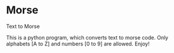 # Morse
Text to Morse

This is a python program, which converts text to morse code.
Only alphabets [A to Z] and numbers [0 to 9] are allowed.
Enjoy!
